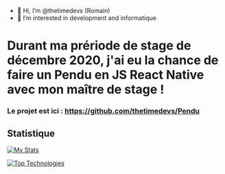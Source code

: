 - 👋 Hi, I’m @thetimedevs (Romain)
- 👀 I’m interested in development and informatique

# Durant ma prériode de stage de décembre 2020, j'ai eu la chance de faire un Pendu en JS React Native avec mon maître de stage !

### Le projet est ici : https://github.com/thetimedevs/Pendu


## Statistique

[![My Stats](https://github-readme-stats.vercel.app/api?username=thetimedevs&show_icons=true&theme=tokyonight)](https://github.com/anuraghazra/github-readme-stats)

[![Top Technologies](https://github-readme-stats.vercel.app/api/top-langs/?username=thetimedevs&langs_count=3&theme=tokyonight)](https://github.com/anuraghazra/github-readme-stats)
